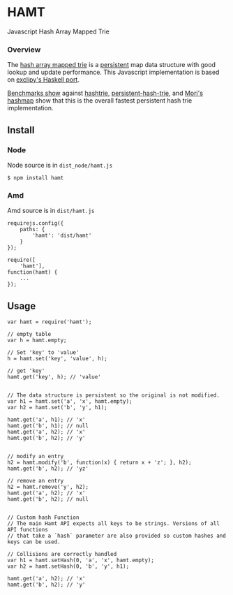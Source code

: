 # HAMT
Javascript Hash Array Mapped Trie

### Overview
The [hash array mapped trie][hash-array-mapped-trie] is a [persistent][persistent]
map data structure with good lookup and update performance. This
Javascript implementation is based on [exclipy's Haskell port][pdata].

[Benchmarks show][benchmarks] against [hashtrie][hashtrie],
[persistent-hash-trie][persistent-hash-trie], and [Mori's hashmap][mori] show
that this is the overall fastest persistent hash trie implementation.


## Install

### Node
Node source is in `dist_node/hamt.js`

```
$ npm install hamt
```

### Amd
Amd source is in `dist/hamt.js`

```
requirejs.config({
    paths: {
        'hamt': 'dist/hamt'
    }
});

require([
    'hamt'],
function(hamt) {
    ...
});
```

## Usage

```
var hamt = require('hamt');

// empty table
var h = hamt.empty;

// Set 'key' to 'value'
h = hamt.set('key', 'value', h);

// get 'key'
hamt.get('key', h); // 'value'


// The data structure is persistent so the original is not modified.
var h1 = hamt.set('a', 'x', hamt.empty);
var h2 = hamt.set('b', 'y', h1);

hamt.get('a', h1); // 'x'
hamt.get('b', h1); // null
hamt.get('a', h2); // 'x'
hamt.get('b', h2); // 'y'


// modify an entry
h2 = hamt.modify('b', function(x) { return x + 'z'; }, h2);
hamt.get('b', h2); // 'yz'

// remove an entry
h2 = hamt.remove('y', h2);
hamt.get('a', h2); // 'x'
hamt.get('b', h2); // null


// Custom hash Function
// The main Hamt API expects all keys to be strings. Versions of all API functions
// that take a `hash` parameter are also provided so custom hashes and keys can be used.

// Collisions are correctly handled
var h1 = hamt.setHash(0, 'a', 'x', hamt.empty);
var h2 = hamt.setHash(0, 'b', 'y', h1);

hamt.get('a', h2); // 'x'
hamt.get('b', h2); // 'y'
```


[hashtrie]: https://github.com/mattbierner/hashtrie
[benchmarks]: http://github.com/mattbierner/js-hashtrie-benchmark
[pdata]: https://github.com/exclipy/pdata
[hash-array-mapped-trie]: http://en.wikipedia.org/wiki/Hash_array_mapped_trie
[persistent]: http://en.wikipedia.org/wiki/Persistent_data_structure

[mori]: https://github.com/swannodette/mori
[persistent-hash-trie]: https://github.com/hughfdjackson/persistent-hash-trie